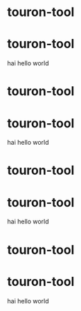 # touron-tool

# touron-tool

hai
hello world


# touron-tool

# touron-tool

hai
hello world


# touron-tool

# touron-tool

hai
hello world

# touron-tool

# touron-tool

hai
hello world

